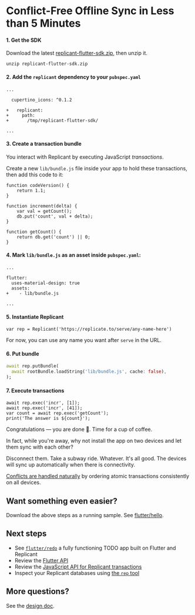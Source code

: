 # Conflict-Free Offline Sync in Less than 5 Minutes

#### 1. Get the SDK

Download the latest [replicant-flutter-sdk.zip](https://github.com/aboodman/replicant/releases), then unzip it.

```
unzip replicant-flutter-sdk.zip
```

#### 2. Add the `replicant` dependency to your `pubspec.yaml`

```
...

  cupertino_icons: ^0.1.2

+   replicant:
+     path:
+       /tmp/replicant-flutter-sdk/

...
```

#### 3. Create a transaction bundle

You interact with Replicant by executing JavaScript _transactions_.

Create a new `lib/bundle.js` file inside your app to hold these transactions, then add this code to it:

```
function codeVersion() {
    return 1.1;
}

function increment(delta) {
    var val = getCount();
    db.put('count', val + delta);
}

function getCount() {
    return db.get('count') || 0;
}
```

#### 4. Mark `lib/bundle.js` as an asset inside `pubspec.yaml`:

```
...

flutter:
  uses-material-design: true
  assets:
+    - lib/bundle.js

...
```

#### 5. Instantiate Replicant

```
var rep = Replicant('https://replicate.to/serve/any-name-here')
```

For now, you can use any name you want after `serve` in the URL.

#### 6. Put bundle

```dart
await rep.putBundle(
  await rootBundle.loadString('lib/bundle.js', cache: false),
);
```

#### 7. Execute transactions

```
await rep.exec('incr', [1]);
await rep.exec('incr', [41]);
var count = await rep.exec('getCount');
print('The answer is ${count}');
```

Congratulations — you are done 🎉. Time for a cup of coffee.

In fact, while you're away, why not install the app on two devices and let them sync with each other?

Disconnect them. Take a subway ride. Whatever. It's all good. The devices will sync up automatically when there is connectivity.

[Conflicts are handled naturally](https://github.com/aboodman/replicant/blob/master/README.md#conflicts) by ordering atomic transactions consistently on all devices.

## Want something even easier?

Download the above steps as a running sample. See [flutter/hello](../samples/flutter/hello).

## Next steps

- See [`flutter/redo`](../samples/flutter/redo) a fully functioning TODO app built on Flutter and Replicant
- Review the [Flutter API](https://replicate.to/doc/flutter/)
- Review the [JavaScript API for Replicant transactions](transaction-api.md)
- Inspect your Replicant databases using [the `rep` tool](cli.md)

## More questions?

See the [design doc](../README.md).

